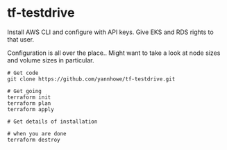 # tf-testdrive

Install AWS CLI and configure with API keys. Give EKS and RDS rights to that user.

Configuration is all over the place.. Might want to take a look at node sizes and volume sizes in particular.

```
# Get code
git clone https://github.com/yannhowe/tf-testdrive.git

# Get going
terraform init
terraform plan
terraform apply

# Get details of installation

# when you are done
terraform destroy
```